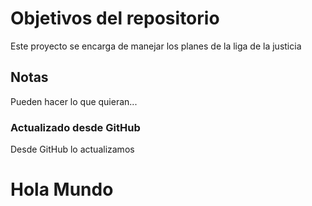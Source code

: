 # Objetivos del repositorio

Este proyecto se encarga de manejar los planes de la liga de la justicia


## Notas
Pueden hacer lo que quieran...

### Actualizado desde GitHub
Desde GitHub lo actualizamos

# Hola Mundo
